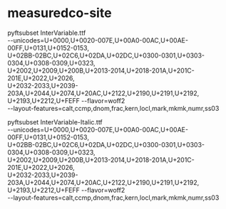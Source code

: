 # measuredco-site

pyftsubset InterVariable.ttf \
 --unicodes=U+0000,U+0020-007E,U+00A0-00AC,U+00AE-00FF,U+0131,U+0152-0153,\
U+02BB-02BC,U+02C6,U+02DA,U+02DC,U+0300-0301,U+0303-0304,U+0308-0309,U+0323,\
U+2002,U+2009,U+200B,U+2013-2014,U+2018-201A,U+201C-201E,U+2022,U+2026,\
U+2032-2033,U+2039-203A,U+2044,U+2074,U+20AC,U+2122,U+2190,U+2191,U+2192,\
U+2193,U+2212,U+FEFF --flavor=woff2 \
--layout-features=calt,ccmp,dnom,frac,kern,locl,mark,mkmk,numr,ss03

pyftsubset InterVariable-Italic.ttf \
 --unicodes=U+0000,U+0020-007E,U+00A0-00AC,U+00AE-00FF,U+0131,U+0152-0153,\
U+02BB-02BC,U+02C6,U+02DA,U+02DC,U+0300-0301,U+0303-0304,U+0308-0309,U+0323,\
U+2002,U+2009,U+200B,U+2013-2014,U+2018-201A,U+201C-201E,U+2022,U+2026,\
U+2032-2033,U+2039-203A,U+2044,U+2074,U+20AC,U+2122,U+2190,U+2191,U+2192,\
U+2193,U+2212,U+FEFF --flavor=woff2 \
--layout-features=calt,ccmp,dnom,frac,kern,locl,mark,mkmk,numr,ss03

